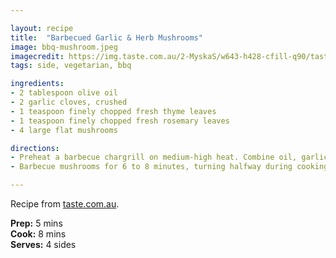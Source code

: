 ```yaml
---

layout: recipe
title:  "Barbecued Garlic & Herb Mushrooms"
image: bbq-mushroom.jpeg
imagecredit: https://img.taste.com.au/2-MyskaS/w643-h428-cfill-q90/taste/2016/11/barbecued-garlic-and-herb-mushrooms-81936-1.jpeg
tags: side, vegetarian, bbq

ingredients:
- 2 tablespoon olive oil
- 2 garlic cloves, crushed
- 1 teaspoon finely chopped fresh thyme leaves
- 1 teaspoon finely chopped fresh rosemary leaves
- 4 large flat mushrooms

directions:
- Preheat a barbecue chargrill on medium-high heat. Combine oil, garlic, thyme and rosemary in a bowl. Season with salt and pepper. Brush mushrooms with oil mixture.
- Barbecue mushrooms for 6 to 8 minutes, turning halfway during cooking, or until charred and just tender. Transfer to a plate. Serve with lemon.

---
```


Recipe from [taste.com.au](https://www.taste.com.au/recipes/barbecued-garlic-herb-mushrooms/d1b35264-3793-4289-b226-66645e4d01e6). 

**Prep:** 5 mins  
**Cook:** 8 mins  
**Serves:** 4 sides